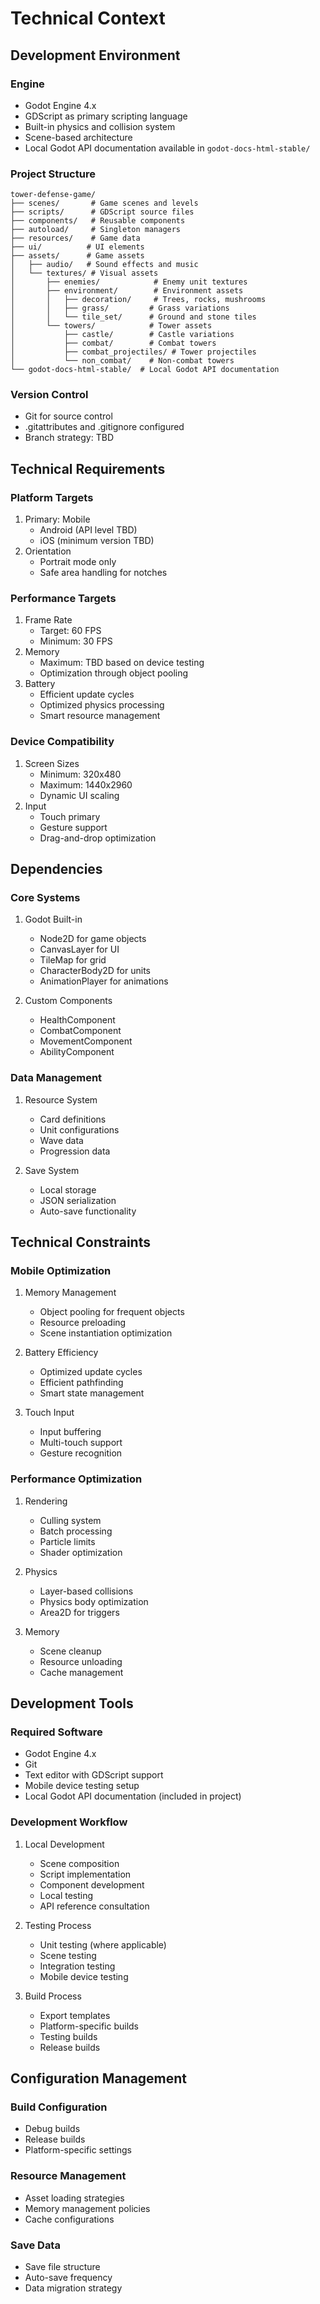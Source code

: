 # Technical Context

## Development Environment

### Engine
- Godot Engine 4.x
- GDScript as primary scripting language
- Built-in physics and collision system
- Scene-based architecture
- Local Godot API documentation available in `godot-docs-html-stable/`

### Project Structure
```
tower-defense-game/
├── scenes/       # Game scenes and levels
├── scripts/      # GDScript source files
├── components/   # Reusable components
├── autoload/     # Singleton managers
├── resources/    # Game data
├── ui/          # UI elements
├── assets/      # Game assets
│   ├── audio/   # Sound effects and music
│   └── textures/ # Visual assets
│       ├── enemies/            # Enemy unit textures
│       ├── environment/        # Environment assets
│       │   ├── decoration/     # Trees, rocks, mushrooms
│       │   ├── grass/         # Grass variations
│       │   └── tile_set/      # Ground and stone tiles
│       └── towers/            # Tower assets
│           ├── castle/        # Castle variations
│           ├── combat/        # Combat towers
│           ├── combat_projectiles/ # Tower projectiles
│           └── non_combat/    # Non-combat towers
└── godot-docs-html-stable/  # Local Godot API documentation
```

### Version Control
- Git for source control
- .gitattributes and .gitignore configured
- Branch strategy: TBD

## Technical Requirements

### Platform Targets
1. Primary: Mobile
   - Android (API level TBD)
   - iOS (minimum version TBD)
2. Orientation
   - Portrait mode only
   - Safe area handling for notches

### Performance Targets
1. Frame Rate
   - Target: 60 FPS
   - Minimum: 30 FPS
2. Memory
   - Maximum: TBD based on device testing
   - Optimization through object pooling
3. Battery
   - Efficient update cycles
   - Optimized physics processing
   - Smart resource management

### Device Compatibility
1. Screen Sizes
   - Minimum: 320x480
   - Maximum: 1440x2960
   - Dynamic UI scaling
2. Input
   - Touch primary
   - Gesture support
   - Drag-and-drop optimization

## Dependencies

### Core Systems
1. Godot Built-in
   - Node2D for game objects
   - CanvasLayer for UI
   - TileMap for grid
   - CharacterBody2D for units
   - AnimationPlayer for animations

2. Custom Components
   - HealthComponent
   - CombatComponent
   - MovementComponent
   - AbilityComponent

### Data Management
1. Resource System
   - Card definitions
   - Unit configurations
   - Wave data
   - Progression data

2. Save System
   - Local storage
   - JSON serialization
   - Auto-save functionality

## Technical Constraints

### Mobile Optimization
1. Memory Management
   - Object pooling for frequent objects
   - Resource preloading
   - Scene instantiation optimization

2. Battery Efficiency
   - Optimized update cycles
   - Efficient pathfinding
   - Smart state management

3. Touch Input
   - Input buffering
   - Multi-touch support
   - Gesture recognition

### Performance Optimization
1. Rendering
   - Culling system
   - Batch processing
   - Particle limits
   - Shader optimization

2. Physics
   - Layer-based collisions
   - Physics body optimization
   - Area2D for triggers

3. Memory
   - Scene cleanup
   - Resource unloading
   - Cache management

## Development Tools

### Required Software
- Godot Engine 4.x
- Git
- Text editor with GDScript support
- Mobile device testing setup
- Local Godot API documentation (included in project)

### Development Workflow
1. Local Development
   - Scene composition
   - Script implementation
   - Component development
   - Local testing
   - API reference consultation

2. Testing Process
   - Unit testing (where applicable)
   - Scene testing
   - Integration testing
   - Mobile device testing

3. Build Process
   - Export templates
   - Platform-specific builds
   - Testing builds
   - Release builds

## Configuration Management

### Build Configuration
- Debug builds
- Release builds
- Platform-specific settings

### Resource Management
- Asset loading strategies
- Memory management policies
- Cache configurations

### Save Data
- Save file structure
- Auto-save frequency
- Data migration strategy